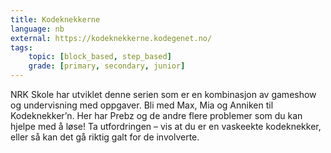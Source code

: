 ```yaml
---
title: Kodeknekkerne
language: nb
external: https://kodeknekkerne.kodegenet.no/
tags:
    topic: [block_based, step_based]
    grade: [primary, secondary, junior]
---
```


NRK Skole har utviklet denne serien som er en kombinasjon av gameshow og
undervisning med oppgaver. Bli med Max, Mia og Anniken til Kodeknekker’n. Her
har Prebz og de andre flere problemer som du kan hjelpe med å løse! Ta
utfordringen – vis at du er en vaskeekte kodeknekker, eller så kan det gå riktig
galt for de involverte.
